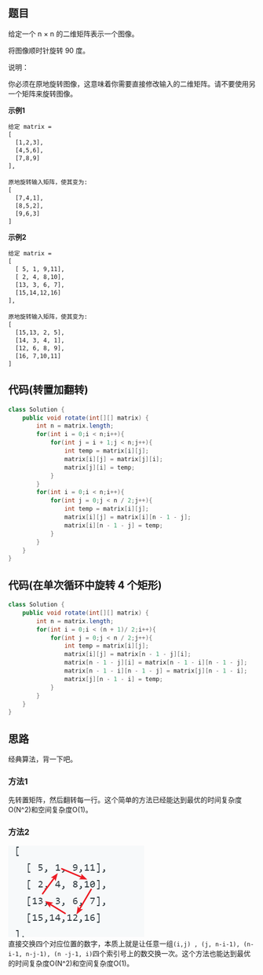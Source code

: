 ## 题目
给定一个 n × n 的二维矩阵表示一个图像。

将图像顺时针旋转 90 度。

说明：

你必须在原地旋转图像，这意味着你需要直接修改输入的二维矩阵。请不要使用另一个矩阵来旋转图像。

**示例1**
```
给定 matrix = 
[
  [1,2,3],
  [4,5,6],
  [7,8,9]
],

原地旋转输入矩阵，使其变为:
[
  [7,4,1],
  [8,5,2],
  [9,6,3]
]
```

**示例2**
```
给定 matrix =
[
  [ 5, 1, 9,11],
  [ 2, 4, 8,10],
  [13, 3, 6, 7],
  [15,14,12,16]
], 

原地旋转输入矩阵，使其变为:
[
  [15,13, 2, 5],
  [14, 3, 4, 1],
  [12, 6, 8, 9],
  [16, 7,10,11]
]
```

## 代码(转置加翻转)
```JAVA
class Solution {
    public void rotate(int[][] matrix) {
        int n = matrix.length;
        for(int i = 0;i < n;i++){
            for(int j = i + 1;j < n;j++){
                int temp = matrix[i][j];
                matrix[i][j] = matrix[j][i];
                matrix[j][i] = temp;
            }
        }
        for(int i = 0;i < n;i++){
            for(int j = 0;j < n / 2;j++){
                int temp = matrix[i][j];
                matrix[i][j] = matrix[i][n - 1 - j];
                matrix[i][n - 1 - j] = temp;
            }
        }
    }
}
```

## 代码(在单次循环中旋转 4 个矩形)
```JAVA
class Solution {
    public void rotate(int[][] matrix) {
        int n = matrix.length;
        for(int i = 0;i < (n + 1)/ 2;i++){
            for(int j = 0;j < n / 2;j++){
                int temp = matrix[i][j];
                matrix[i][j] = matrix[n - 1 - j][i];
                matrix[n - 1 - j][i] = matrix[n - 1 - i][n - 1 - j];
                matrix[n - 1 - i][n - 1 - j] = matrix[j][n - 1 - i];
                matrix[j][n - 1 - i] = temp;
            }
        }
    }
}
```

## 思路

经典算法，背一下吧。

### 方法1
先转置矩阵，然后翻转每一行。这个简单的方法已经能达到最优的时间复杂度O(N^2)和空间复杂度O(1)。

### 方法2
![](static/48.png)  
直接交换四个对应位置的数字，本质上就是让任意一组`(i,j) , (j, n-i-1), (n-i-1, n-j-1), (n -j-1, i)`四个索引号上的数交换一次。这个方法也能达到最优的时间复杂度O(N^2)和空间复杂度O(1)。